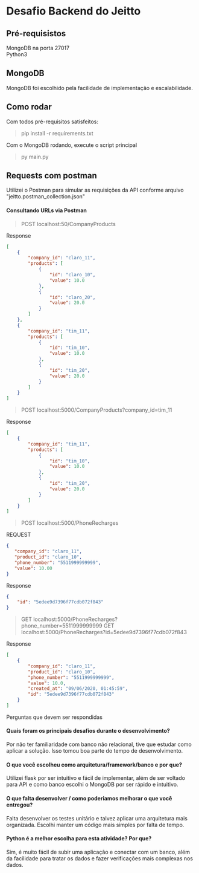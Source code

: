# Desafio Backend do Jeitto


## Pré-requisistos

MongoDB na porta 27017  
Python3

## MongoDB

MongoDB foi escolhido pela facilidade de implementação e escalabilidade.

## Como rodar
Com todos pré-requisitos satisfeitos:

> pip install -r requirements.txt

Com o MongoDB rodando, execute o script principal
> py main.py

## Requests com postman
Utilizei o Postman para simular as requisições da API conforme arquivo "jeitto.postman_collection.json"

#### Consultando URLs via Postman
> POST localhost:50/CompanyProducts

Response
```json
[
    {
        "company_id": "claro_11",
        "products": [
            {
                "id": "claro_10",
                "value": 10.0
            },
            {
                "id": "claro_20",
                "value": 20.0
            }
        ]
    },
    {
        "company_id": "tim_11",
        "products": [
            {
                "id": "tim_10",
                "value": 10.0
            },
            {
                "id": "tim_20",
                "value": 20.0
            }
        ]
    }
]
```

> POST localhost:5000/CompanyProducts?company_id=tim_11

Response
```json
[
    {
        "company_id": "tim_11",
        "products": [
            {
                "id": "tim_10",
                "value": 10.0
            },
            {
                "id": "tim_20",
                "value": 20.0
            }
        ]
    }
]
```

> POST localhost:5000/PhoneRecharges

REQUEST
```json
{
   "company_id": "claro_11",
   "product_id": "claro_10",
   "phone_number": "5511999999999",
   "value": 10.00
}
```

Response
```json
{
    "id": "5edee9d7396f77cdb072f843"
}
```

> GET localhost:5000/PhoneRecharges?phone_number=5511999999999
> GET localhost:5000/PhoneRecharges?id=5edee9d7396f77cdb072f843

Response
```json
[
    {
        "company_id": "claro_11",
        "product_id": "claro_10",
        "phone_number": "5511999999999",
        "value": 10.0,
        "created_at": "09/06/2020, 01:45:59",
        "id": "5edee9d7396f77cdb072f843"
    }
]
```

Perguntas que devem ser respondidas
#### Quais foram os principais desafios durante o desenvolvimento?
Por não ter familiaridade com banco não relacional, tive que estudar como aplicar a solução. Isso tomou boa parte do tempo de desenvolvimento.
#### O que você escolheu como arquitetura/framework/banco e por que?
Utilizei flask por ser intuitivo e fácil de implementar, além de ser voltado para API e como banco escolhi o MongoDB por ser rápido e intuitivo. 
#### O que falta desenvolver / como poderiamos melhorar o que você entregou?
Falta desenvolver os testes unitário e talvez aplicar uma arquitetura mais organizada. Escolhi manter um código mais simples por falta de tempo.
#### Python é a melhor escolha para esta atividade? Por que?
Sim, é muito fácil de subir uma aplicação e conectar com um banco, além da facilidade para tratar os dados e fazer verificações mais complexas nos dados.